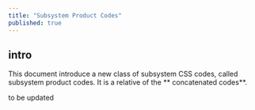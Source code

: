 ```yaml
---
title: "Subsystem Product Codes"
published: true
---
```


## intro

This document introduce a new class of subsystem CSS codes, called subsystem product codes. It is a relative of the ** concatenated codes**.

to be updated